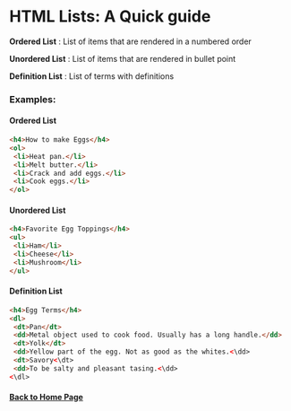 # HTML Lists: A Quick guide

**Ordered List**
: List of items that are rendered in a numbered order 

**Unordered List**
: List of items that are rendered in bullet point 

**Definition List**
: List of terms with definitions
    
### **Examples:**


#### **Ordered List**

 ```html 
<h4>How to make Eggs</h4>
<ol>
  <li>Heat pan.</li>
  <li>Melt butter.</li>
  <li>Crack and add eggs.</li>
  <li>Cook eggs.</li>
</ol>
```

#### **Unordered List**

 ```html 
<h4>Favorite Egg Toppings</h4>
<ul>
  <li>Ham</li>
  <li>Cheese</li>
  <li>Mushroom</li>
</ul>
```


#### **Definition List**

 ```html 
<h4>Egg Terms</h4>
<dl>
  <dt>Pan</dt>
  <dd>Metal object used to cook food. Usually has a long handle.</dd>
  <dt>Yolk</dt>
  <dd>Yellow part of the egg. Not as good as the whites.<\dd>
  <dt>Savory<\dt>
  <dd>To be salty and pleasant tasing.<\dd>
<\dl>
```

#### [Back to Home Page](/README.md)
